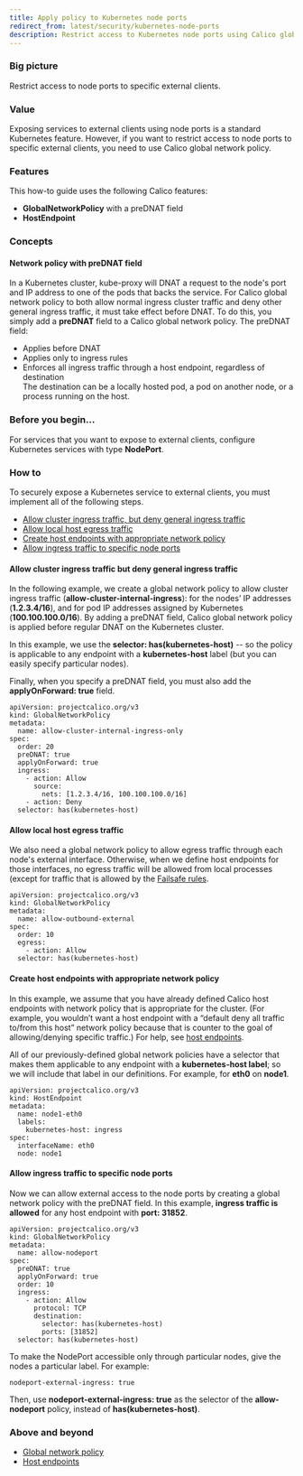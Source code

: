 ```yaml
---
title: Apply policy to Kubernetes node ports
redirect_from: latest/security/kubernetes-node-ports
description: Restrict access to Kubernetes node ports using Calico global network policy. Learn the 4 steps to secure the host, the node ports, and the cluster. 
---
```


### Big picture

Restrict access to node ports to specific external clients.

### Value

Exposing services to external clients using node ports is a standard Kubernetes feature. However, if you want to restrict access to node ports to specific external clients, you need to use Calico global network policy.

### Features

This how-to guide uses the following Calico features:
- **GlobalNetworkPolicy** with a preDNAT field
- **HostEndpoint**

### Concepts

#### Network policy with preDNAT field 

In a Kubernetes cluster, kube-proxy will DNAT a request to the node's port and IP address to one of the pods that backs the service. For Calico global network policy to both allow normal ingress cluster traffic and deny other general ingress traffic, it must take effect before DNAT. To do this, you simply add a **preDNAT** field to a Calico global network policy. The preDNAT field:

- Applies before DNAT
- Applies only to ingress rules
- Enforces all ingress traffic through a host endpoint, regardless of destination  
  The destination can be a locally hosted pod, a pod on another node, or a process running on the host. 

### Before you begin...

For services that you want to expose to external clients, configure Kubernetes services with type **NodePort**. 

### How to

To securely expose a Kubernetes service to external clients, you must implement all of the following steps. 

- [Allow cluster ingress traffic, but deny general ingress traffic](#allow-cluster-ingress-traffic-but-deny-general-ingress-traffic)
- [Allow local host egress traffic](#allow-local-host-egress-traffic)
- [Create host endpoints with appropriate network policy](#create-host-endpoints-with-appropriate-network-policy)
- [Allow ingress traffic to specific node ports](#allow-ingress-traffic-to-specific-node-ports)

#### Allow cluster ingress traffic but deny general ingress traffic

In the following example, we create a global network policy to allow cluster ingress traffic (**allow-cluster-internal-ingress**): for the nodes’ IP addresses (**1.2.3.4/16**), and for pod IP addresses assigned by Kubernetes (**100.100.100.0/16**). By adding a preDNAT field, Calico global network policy is applied before regular DNAT on the Kubernetes cluster. 

In this example, we use the **selector: has(kubernetes-host)** -- so the policy is applicable to any endpoint with a **kubernetes-host** label (but you can easily specify particular nodes). 

Finally, when you specify a preDNAT field, you must also add the **applyOnForward: true** field.

```
apiVersion: projectcalico.org/v3
kind: GlobalNetworkPolicy
metadata:
  name: allow-cluster-internal-ingress-only
spec:
  order: 20
  preDNAT: true
  applyOnForward: true
  ingress:
    - action: Allow
      source:
        nets: [1.2.3.4/16, 100.100.100.0/16]
    - action: Deny
  selector: has(kubernetes-host)
```

#### Allow local host egress traffic   

We also need a global network policy to allow egress traffic through each node's external interface. Otherwise, when we define host endpoints for those interfaces, no egress traffic will be allowed from local processes (except for traffic that is allowed by the [Failsafe rules]({{site.baseurl}}/{{page.version}}/reference/host-endpoints/failsafe).

```
apiVersion: projectcalico.org/v3
kind: GlobalNetworkPolicy
metadata:
  name: allow-outbound-external
spec:
  order: 10
  egress:
    - action: Allow
  selector: has(kubernetes-host)
```

#### Create host endpoints with appropriate network policy

In this example, we assume that you have already defined Calico host endpoints with network policy that is appropriate for the cluster. (For example, you wouldn’t want a host endpoint with a “default deny all traffic to/from this host” network policy because that is counter to the goal of allowing/denying specific traffic.) For help, see [host endpoints]({{site.baseurl}}/{{page.version}}/reference/resources/hostendpoint).

All of our previously-defined global network policies have a selector that makes them applicable to any endpoint with a **kubernetes-host label**; so we will include that label in our definitions. For example, for **eth0** on **node1**.

```
apiVersion: projectcalico.org/v3
kind: HostEndpoint
metadata:
  name: node1-eth0
  labels:
    kubernetes-host: ingress
spec:
  interfaceName: eth0
  node: node1
```

#### Allow ingress traffic to specific node ports

Now we can allow external access to the node ports by creating a global network policy with the preDNAT field. In this example, **ingress traffic is allowed** for any host endpoint with **port: 31852**.

```
apiVersion: projectcalico.org/v3
kind: GlobalNetworkPolicy
metadata:
  name: allow-nodeport
spec:
  preDNAT: true
  applyOnForward: true
  order: 10
  ingress:
    - action: Allow
      protocol: TCP
      destination:
        selector: has(kubernetes-host)
        ports: [31852]
  selector: has(kubernetes-host)
  ```

To make the NodePort accessible only through particular nodes, give the nodes a particular label. For example:

```
nodeport-external-ingress: true
```

Then, use **nodeport-external-ingress: true** as the selector of the **allow-nodeport** policy, instead of **has(kubernetes-host)**.


### Above and beyond

- [Global network policy]({{site.baseurl}}/{{page.version}}/reference/resources/globalnetworkpolicy) 
- [Host endpoints]({{site.baseurl}}/{{page.version}}/reference/resources/hostendpoint)
